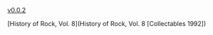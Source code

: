 [v0.0.2](https://github.com/littleflute/rock2/edit/master/README.md)

[History of Rock, Vol. 8](History of Rock, Vol. 8 [Collectables 1992])


